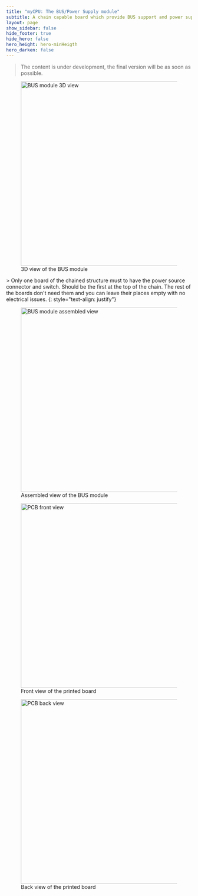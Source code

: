 ```yaml
---
title: "myCPU: The BUS/Power Supply module"
subtitle: A chain capable board which provide BUS support and power supply to modules
layout: page
show_sidebar: false
hide_footer: true
hide_hero: false
hero_height: hero-minHeigth
hero_darken: false
---
```

> The content is under development, the final version will be as soon as possible.

<figure class="center">
    <img src="{{ site.baseurl }}/img/mycpu/modules/bus/bus_power_module_3dview_min.png" alt="BUS module 3D view" title="3D view of the BUS module" width="500px">
    <figcaption>3D view of the BUS module</figcaption>
</figure>
> Only one board of the chained structure must to have the power source connector and switch. Should be the first at the top of the chain. The rest of the boards don't need them and you can leave their places empty with no electrical issues.
{: style="text-align: justify"}
<figure class="center">
    <img src="{{ site.baseurl }}/img/mycpu/modules/bus/bus_power_module_assembled_min.png" alt="BUS module assembled view" title="Assembled view of the BUS module" width="500px">
    <figcaption>Assembled view of the BUS module</figcaption>
</figure>
<figure class="center">
    <img src="{{ site.baseurl }}/img/mycpu/modules/bus/bus_power_module_clear_front_min.png" alt="PCB front view" title="Front view of the printed board" width="500px">
    <figcaption>Front view of the printed board</figcaption>
</figure>
<figure class="center">
    <img src="{{ site.baseurl }}/img/mycpu/modules/bus/bus_power_module_clear_back_min.png" alt="PCB back view" title="Back view of the printed board" width="500px">
    <figcaption>Back view of the printed board</figcaption>
</figure>
